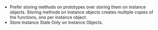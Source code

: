 
- Prefer storing methods on prototypes over storing them on instance objects. Storing methods on instance objects creates multiple copies of the functions, one per instance object.
- Store Instance State Only on Instance Objects.

